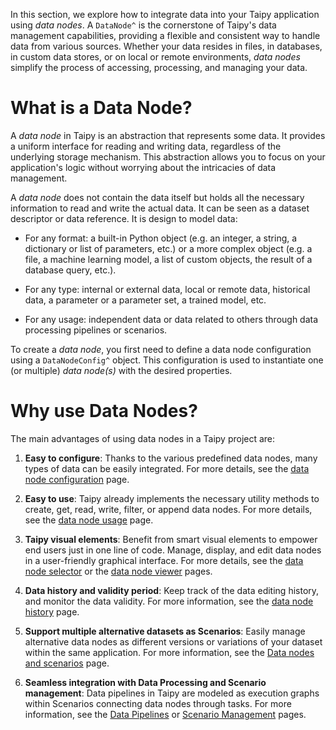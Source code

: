 In this section, we explore how to integrate data into your Taipy application using *data nodes*.
A `DataNode^` is the cornerstone of Taipy's data management capabilities, providing a flexible
and consistent way to handle data from various sources. Whether your data resides in files,
in databases, in custom data stores, or on local or remote environments, *data nodes* simplify
the process of accessing, processing, and managing your data.

# What is a Data Node?
A *data node* in Taipy is an abstraction that represents some data. It provides a uniform
interface for reading and writing data, regardless of the underlying storage mechanism.
This abstraction allows you to focus on your application's logic without worrying about the
intricacies of data management.

A *data node* does not contain the data itself but holds all the necessary information to
read and write the actual data. It can be seen as a dataset descriptor or data reference.
It is design to model data:

- For any format: a built-in Python object (e.g. an integer, a string, a dictionary
    or list of parameters, etc.) or a more complex object (e.g. a file, a machine learning
    model, a list of custom objects, the result of a database query, etc.).

- For any type: internal or external data, local or remote data, historical data, a parameter
    or a parameter set, a trained model, etc.

- For any usage: independent data or data related to others through data processing pipelines
    or scenarios.

To create a *data node*, you first need to define a data node configuration using a
`DataNodeConfig^` object. This configuration is used to instantiate one (or multiple)
*data node(s)* with the desired properties.

# Why use Data Nodes?
The main advantages of using data nodes in a Taipy project are:

1. **Easy to configure**:
    Thanks to the various predefined data nodes, many types of data can be easily integrated.
    For more details, see the [data node configuration](data-node-config.md) page.

2. **Easy to use**:
    Taipy already implements the necessary utility methods to create, get, read, write, filter,
    or append data nodes. For more details, see the [data node usage](data-node-usage.md) page.

3. **Taipy visual elements**:
    Benefit from smart visual elements to empower end users just in one line of code.
    Manage, display, and edit data nodes in a user-friendly graphical interface.
    For more details, see the [data node selector](viselemts/data_node_selector.md) or
    the [data node viewer](viselemts/data_node.md) pages.

4. **Data history and validity period**:
    Keep track of the data editing history, and monitor the data validity.
    For more information, see the [data node history](data-node-history.md) page.

5. **Support multiple alternative datasets as Scenarios**:
    Easily manage alternative data nodes as different versions or variations of your dataset within the same
    application. For more information, see the [Data nodes and scenarios](data-node-and-scenario.md) page.

6. **Seamless integration with Data Processing and Scenario management**:
    Data pipelines in Taipy are modeled as execution graphs within Scenarios connecting data nodes
    through tasks. For more information, see the [Data Pipelines](../data-processing/index.md) or
    [Scenario Management](../scenario-mgt/index.md) pages.
